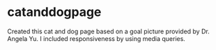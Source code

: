 # catanddogpage
Created this cat and dog page based on a goal picture provided by Dr. Angela Yu. I included responsiveness by using media queries.
